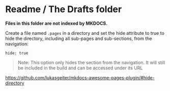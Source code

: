 
# Readme / The Drafts folder

**Files in this folder are not indexed by MKDOCS.**

Create a file named `.pages` in a directory and set the hide attribute to true to hide the directory, including all sub-pages and sub-sections, from the navigation:

`hide: true`

> Note: This option only hides the section from the navigation. It will still be included in the build and can be accessed under its URL

https://github.com/lukasgeiter/mkdocs-awesome-pages-plugin/#hide-directory
